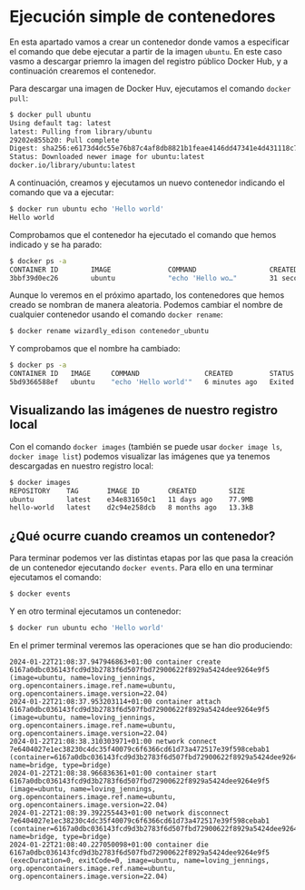 # Ejecución simple de contenedores

En esta apartado vamos a crear un contenedor donde vamos a especificar el comando que debe ejecutar a partir de la imagen `ubuntu`.
En este caso vasmo a descargar priemro la imagen del registro público Docker Hub, y a continuación crearemos el contenedor.

Para descargar una imagen de Docker Huv, ejecutamos el comando `docker pull`:

```bash
$ docker pull ubuntu
Using default tag: latest
latest: Pulling from library/ubuntu
29202e855b20: Pull complete 
Digest: sha256:e6173d4dc55e76b87c4af8db8821b1feae4146dd47341e4d431118c7dd060a74
Status: Downloaded newer image for ubuntu:latest
docker.io/library/ubuntu:latest
```

A continuación, creamos y ejecutamos un nuevo contenedor indicando el comando que va a ejecutar:

```bash
$ docker run ubuntu echo 'Hello world' 
Hello world
```

Comprobamos que el contenedor ha ejecutado el comando que hemos indicado y se ha parado:

```bash
$ docker ps -a
CONTAINER ID        IMAGE              COMMAND                  CREATED               STATUS                      PORTS               NAMES
3bbf39d0ec26        ubuntu             "echo 'Hello wo…"        31 seconds ago        Exited (0) 29 seconds ago                       wizardly_edison
```

Aunque lo veremos en el próximo apartado, los contenedores que hemos creado se nombran de manera aleatoria. Podemos cambiar el nombre de cualquier contenedor usando el comando `docker rename`:

```bash
$ docker rename wizardly_edison contenedor_ubuntu
```

Y comprobamos que el nombre ha cambiado:

```bash
$ docker ps -a
CONTAINER ID   IMAGE     COMMAND                CREATED         STATUS                     PORTS     NAMES
5bd9366588ef   ubuntu    "echo 'Hello world'"   6 minutes ago   Exited (0) 5 minutes ago             contenedor_ubuntu
```

## Visualizando las imágenes de nuestro registro local

Con el comando `docker images` (también se puede usar `docker image ls`, `docker image list`) podemos visualizar las imágenes que ya tenemos descargadas en nuestro registro local:

```bash
$ docker images
REPOSITORY    TAG       IMAGE ID       CREATED        SIZE
ubuntu        latest    e34e831650c1   11 days ago    77.9MB
hello-world   latest    d2c94e258dcb   8 months ago   13.3kB
```

## ¿Qué ocurre cuando creamos un contenedor?

Para terminar podemos ver las distintas etapas por las que pasa la creación de un contenedor ejecutando `docker events`. Para ello en una terminar ejecutamos el comando:

```bash
$ docker events
```

Y en otro terminal ejecutamos un contenedor:

```bash
$ docker run ubuntu echo 'Hello world' 
```

En el primer terminal veremos las operaciones que se han dio produciendo:

```
2024-01-22T21:08:37.947946863+01:00 container create 6167a0dbc036143fcd9d3b2783f6d507fbd72900622f8929a5424dee9264e9f5 (image=ubuntu, name=loving_jennings, org.opencontainers.image.ref.name=ubuntu, org.opencontainers.image.version=22.04)
2024-01-22T21:08:37.953203114+01:00 container attach 6167a0dbc036143fcd9d3b2783f6d507fbd72900622f8929a5424dee9264e9f5 (image=ubuntu, name=loving_jennings, org.opencontainers.image.ref.name=ubuntu, org.opencontainers.image.version=22.04)
2024-01-22T21:08:38.310303971+01:00 network connect 7e6404027e1ec38230c4dc35f40079c6f6366cd61d73a472517e39f598cebab1 (container=6167a0dbc036143fcd9d3b2783f6d507fbd72900622f8929a5424dee9264e9f5, name=bridge, type=bridge)
2024-01-22T21:08:38.966836361+01:00 container start 6167a0dbc036143fcd9d3b2783f6d507fbd72900622f8929a5424dee9264e9f5 (image=ubuntu, name=loving_jennings, org.opencontainers.image.ref.name=ubuntu, org.opencontainers.image.version=22.04)
2024-01-22T21:08:39.392255443+01:00 network disconnect 7e6404027e1ec38230c4dc35f40079c6f6366cd61d73a472517e39f598cebab1 (container=6167a0dbc036143fcd9d3b2783f6d507fbd72900622f8929a5424dee9264e9f5, name=bridge, type=bridge)
2024-01-22T21:08:40.227050098+01:00 container die 6167a0dbc036143fcd9d3b2783f6d507fbd72900622f8929a5424dee9264e9f5 (execDuration=0, exitCode=0, image=ubuntu, name=loving_jennings, org.opencontainers.image.ref.name=ubuntu, org.opencontainers.image.version=22.04)
```